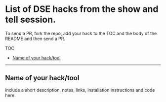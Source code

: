 # List of DSE hacks from the show and tell session. 

To send a PR, fork the repo, add your hack to the TOC and the body of the README and then send a PR.


TOC

- [Name of your hack/tool](#hack1)



---- 

## <a name="hack1"></a> Name of your hack/tool

include a short description, notes, links, installation instructions and code here.



